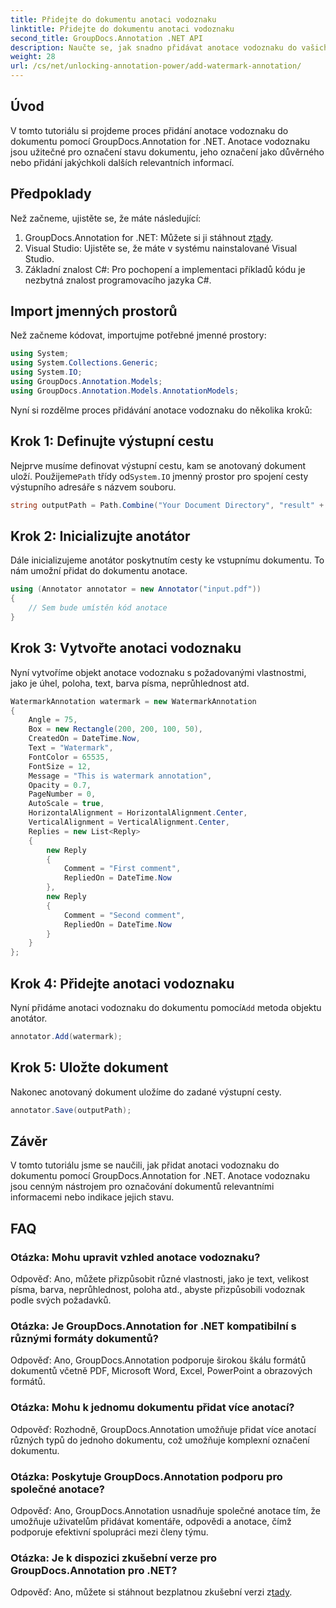 ```yaml
---
title: Přidejte do dokumentu anotaci vodoznaku
linktitle: Přidejte do dokumentu anotaci vodoznaku
second_title: GroupDocs.Annotation .NET API
description: Naučte se, jak snadno přidávat anotace vodoznaku do vašich dokumentů pomocí GroupDocs.Annotation pro .NET. Zvyšte srozumitelnost a bezpečnost dokumentů.
weight: 28
url: /cs/net/unlocking-annotation-power/add-watermark-annotation/
---
```

## Úvod
V tomto tutoriálu si projdeme proces přidání anotace vodoznaku do dokumentu pomocí GroupDocs.Annotation for .NET. Anotace vodoznaku jsou užitečné pro označení stavu dokumentu, jeho označení jako důvěrného nebo přidání jakýchkoli dalších relevantních informací.

## Předpoklady

Než začneme, ujistěte se, že máte následující:

1.  GroupDocs.Annotation for .NET: Můžete si ji stáhnout z[tady](https://releases.groupdocs.com/annotation/net/).
2. Visual Studio: Ujistěte se, že máte v systému nainstalované Visual Studio.
3. Základní znalost C#: Pro pochopení a implementaci příkladů kódu je nezbytná znalost programovacího jazyka C#.

## Import jmenných prostorů

Než začneme kódovat, importujme potřebné jmenné prostory:

```csharp
using System;
using System.Collections.Generic;
using System.IO;
using GroupDocs.Annotation.Models;
using GroupDocs.Annotation.Models.AnnotationModels;
```

Nyní si rozdělme proces přidávání anotace vodoznaku do několika kroků:

## Krok 1: Definujte výstupní cestu

 Nejprve musíme definovat výstupní cestu, kam se anotovaný dokument uloží. Použijeme`Path` třídy od`System.IO` jmenný prostor pro spojení cesty výstupního adresáře s názvem souboru.

```csharp
string outputPath = Path.Combine("Your Document Directory", "result" + Path.GetExtension("input.pdf"));
```

## Krok 2: Inicializujte anotátor

Dále inicializujeme anotátor poskytnutím cesty ke vstupnímu dokumentu. To nám umožní přidat do dokumentu anotace.

```csharp
using (Annotator annotator = new Annotator("input.pdf"))
{
    // Sem bude umístěn kód anotace
}
```

## Krok 3: Vytvořte anotaci vodoznaku

Nyní vytvoříme objekt anotace vodoznaku s požadovanými vlastnostmi, jako je úhel, poloha, text, barva písma, neprůhlednost atd.

```csharp
WatermarkAnnotation watermark = new WatermarkAnnotation
{
    Angle = 75,
    Box = new Rectangle(200, 200, 100, 50),
    CreatedOn = DateTime.Now,
    Text = "Watermark",
    FontColor = 65535,
    FontSize = 12,
    Message = "This is watermark annotation",
    Opacity = 0.7,
    PageNumber = 0,
    AutoScale = true,
    HorizontalAlignment = HorizontalAlignment.Center,
    VerticalAlignment = VerticalAlignment.Center,
    Replies = new List<Reply>
    {
        new Reply
        {
            Comment = "First comment",
            RepliedOn = DateTime.Now
        },
        new Reply
        {
            Comment = "Second comment",
            RepliedOn = DateTime.Now
        }
    }
};
```

## Krok 4: Přidejte anotaci vodoznaku

 Nyní přidáme anotaci vodoznaku do dokumentu pomocí`Add` metoda objektu anotátor.

```csharp
annotator.Add(watermark);
```

## Krok 5: Uložte dokument

Nakonec anotovaný dokument uložíme do zadané výstupní cesty.

```csharp
annotator.Save(outputPath);
```

## Závěr

V tomto tutoriálu jsme se naučili, jak přidat anotaci vodoznaku do dokumentu pomocí GroupDocs.Annotation for .NET. Anotace vodoznaku jsou cenným nástrojem pro označování dokumentů relevantními informacemi nebo indikace jejich stavu.

## FAQ

### Otázka: Mohu upravit vzhled anotace vodoznaku?

Odpověď: Ano, můžete přizpůsobit různé vlastnosti, jako je text, velikost písma, barva, neprůhlednost, poloha atd., abyste přizpůsobili vodoznak podle svých požadavků.

### Otázka: Je GroupDocs.Annotation for .NET kompatibilní s různými formáty dokumentů?

Odpověď: Ano, GroupDocs.Annotation podporuje širokou škálu formátů dokumentů včetně PDF, Microsoft Word, Excel, PowerPoint a obrazových formátů.

### Otázka: Mohu k jednomu dokumentu přidat více anotací?

Odpověď: Rozhodně, GroupDocs.Annotation umožňuje přidat více anotací různých typů do jednoho dokumentu, což umožňuje komplexní označení dokumentu.

### Otázka: Poskytuje GroupDocs.Annotation podporu pro společné anotace?

Odpověď: Ano, GroupDocs.Annotation usnadňuje společné anotace tím, že umožňuje uživatelům přidávat komentáře, odpovědi a anotace, čímž podporuje efektivní spolupráci mezi členy týmu.

### Otázka: Je k dispozici zkušební verze pro GroupDocs.Annotation pro .NET?

 Odpověď: Ano, můžete si stáhnout bezplatnou zkušební verzi z[tady](https://releases.groupdocs.com/).